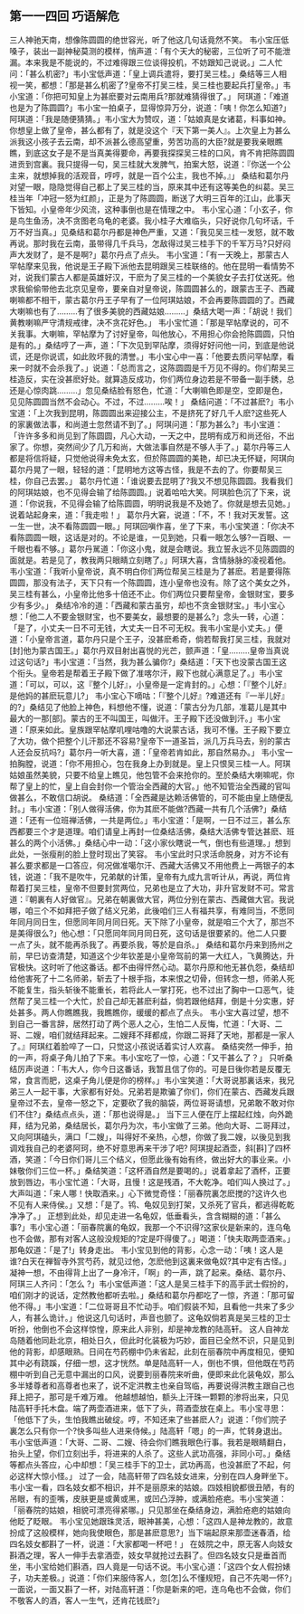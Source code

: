 ## 第一一四回 巧语解危

三人神驰天南，想像陈圆圆的绝世容光，听了他这几句话竟然不笑。
韦小宝压低嗓子，装出一副神秘莫测的模样，悄声道：「有个天大的秘密，三位听了可不能泄漏。本来我是不能说的，不过难得跟三位谈得投机，不妨跟知己说说。」二人忙问：「甚么机密?」韦小宝低声道：「皇上调兵遣将，要打吴三桂。」桑结等三人相视一笑，都想：「那是甚么机密了?皇帝不打吴三桂，吴三桂也要起兵打皇帝。」韦小宝道：「你把可知皇上为甚麽要对云南用兵?那就难猜得很了。」
阿琪道：「难道也是为了陈圆圆?」韦小宝一拍桌子，显得惊异万分，说道：「咦！你怎么知道?」阿琪道：「我是随便猜猜。」韦小宝大为赞叹，道：「姑娘真是女诸葛，料事如神。你想皇上做了皇帝，甚么都有了，就是没这个『天下第一美人』。上次皇上为甚么派我这小孩子去云南，却不派甚么德高望重，劳苦功高的大臣?就是要我亲眼瞧瞧，到底这女子是不是当真美得要命，再要我探探吴三桂的口风，肯不肯把陈圆圆进贡到宫裏。我只提得一句，吴三桂就大发脾气，拍案大怒，说道：『你送一个公主来，就想掉我的活观音，哼哼，就是一百个公主，我也不掉。』」
桑结和葛尔丹对望一眼，隐隐觉得自己都上了吴三桂的当，原来其中还有这等美色的纠葛。吴三桂当年「冲冠一怒为红颜」，正是为了陈圆圆，断送了大明三百年的江山，此事天下皆知。小皇帝年少风流，这种事倒也是在情理之中。
韦小宝心道：「小玄子，你是鸟生鱼汤，决不贪图老乌龟的老婆。我小桂子大难临头，只好说你几句坏话，千万不好当真。」见桑结和葛尔丹都是神色严重，又道：「我见吴三桂一发怒，就不敢再说。那时我在云南，虽带得几千兵马，怎敌得过吴三桂手下的千军万马?只好闷声大发财了，是不是啊?」葛尔丹点了点头。
韦小宝道：「有一天晚上，那蒙古人罕帖摩来见我，他说是王子殿下派他去昆明跟吴三桂联络的。他在昆明一看情势不对，说我们蒙古人都是英雄好汉，干麽为了吴三桂的一个美貌女子去打仗送死。他求我偷偷带他去北京见皇帝，要亲自对皇帝说，陈圆圆甚么的，跟蒙古王子、西藏喇嘛都不相干，蒙古葛尔丹王子早有了一位阿琪姑娘，不会再要陈圆圆的了。西藏大喇嘛也有了………有了很多美貌的西藏姑娘………」桑结大喝一声：「胡说！我们黄教喇嘛严守清规戒律，决不贪花好色。」
韦小宝忙道：「那是罕帖摩说的，可不关我事。大喇嘛，罕帖摩为了讨好皇帝，叫他放心，不用担心你会抢陈圆圆，只怕是有的。」桑结哼了一声，道：「下次见到罕阽摩，须得好好问他一问，到底是他说谎，还是你说谎，如此败坏我的清誉。」韦小宝心中一喜：「他要去质问罕帖摩，看来一时就不会杀我了。」说道：「总而言之，这陈圆圆是千万见不得的。你们帮吴三桂造反，实在没甚麽好处。就算造反成功，你们两位身边若是不带备一副手銹，总还是心惊肉跳………」忽见桑结脸有怒色，忙道：「大喇嘛色即是空，空即是色，见见陈圆圆当然不会动心。不过，不过………唉！」
桑结问道：「不过甚麽?」韦小宝道：「上次我到昆明，陈圆圆出来迎接公主，不是挤死了好几千人麽?这些死人的家裏做法事，和尚道士忽然请不到了。」阿琪问道：「那为甚么?」韦小宝道：「许许多多和尚见到了陈圆圆，凡心大动，一天之中，昆明有成万和尚还俗，不出家了。你想，突然间少了几万和尚，大做法事自然是不够人手了。」葛尔丹等三人都是将信将疑，只觉他说得未免太玄，但於陈圆圆的美艳，却已决无怀疑，阿琪向葛尔丹晃了一眼，轻轻的道：「昆明地方这等古怪，我是不去的了。你要帮吴三桂，你自己去罢。」
葛尔丹忙道：「谁说要去昆明了?我又不想见陈圆圆。我看我们的阿琪姑娘，也不见得会输了给陈圆圆。」说着哈哈大笑。阿琪脸色沉了下来，说道：「你说我，不见得会输了给陈圆圆，明明说我是不及她了。你就是想去见她。」说着站起身来，道：「我走啦！」
葛尔丹大窘，说道：「不，不！我对天发誓。这一生一世，决不看陈圆圆一眼。」阿琪回嗔作喜，坐了下来，韦小宝笑道：「你决不看陈圆圆一眼，这话是对的。不论是谁，一见到她，只看一眼怎么够?一百眼、一千眼也看不够。」葛尔丹駡道：「你这小鬼，就是会瞎说。我立誓永远不见陈圆圆的面就是。若是见了，教我两只眼睛立刻瞎了。」阿琪大喜，含情脉脉的凌视着他。
韦小宝道：「我听小皇帝说，真不明白你们两位帮吴三桂是为了甚麽。若是要得陈圆圆，那没有法子，天下只有一个陈圆圆，连小皇帝也没有。除了这个美女之外，吴三桂有甚么，小皇帝比他多十倍还不止。你们两位只要帮皇帝，金银财宝，要多少有多少。」
桑结冷冷的道：「西藏和蒙古虽穷，却也不贪金银财宝。」韦小宝心想：「他二人不要金银财宝，也不要美女，最想要的是甚么?」念头一转，心道：「是了，小丈夫一日不可无钱，大丈夫一日不可无权。我韦小宝是小丈夫。」便道：「小皇帝言道，葛尔丹只是个王子，没甚麽希奇，倘若帮我打吴三桂，我就对[封]他为蒙古国王。」葛尔丹双目射出喜悦的光芒，颤声道：「皇………皇帝当真说过这句话?」韦小宝道：「当然，我为甚么骗你?」桑结道：「天下也没蒙古国王这个衔头。皇帝若是帮着王子殿下做了准喀尔汗，殿下也就心满意足了。」韦小宝道：「可以，可以，这『整个儿好』，小皇帝是一定肯封的。」心想：「『整个儿好』是他妈的甚麽玩意儿?」
韦小宝心下嘀咕：「『整个儿好』?难道还有『一半儿好』的?」桑结见了他脸上神色，料想他不懂，说道：「蒙古分为几部，准葛儿是其中最大的一那[部]。蒙古的王不叫国王，叫做汗。王子殿下还没做到汗。」韦小宝道：「原来如此。皇族跟罕帖摩叽哩咕噜的大说蒙古话，我可不懂。王子殿下要立了大功，做个把整个儿汗那还不容易?皇帝下一道圣旨，派几万兵马去，别的蒙古人还会反抗吗?」葛尔丹一听大喜，道：「皇帝若肯如此，那自然易办。」
韦小宝一拍胸膛，说道：「你不用担心，包在我身上办到就是。皇上只恨吴三桂一人。阿琪姑娘虽然美貌，只要不给皇上瞧见，他包管不会来抢你的。至於桑结大喇嘛呢，你帮了皇上的忙，皇上自会封你一个管治全西藏的大官。」他不知管治全西藏的官叫做甚么，不敢信口胡说。
桑结道：「全西藏是达赖活佛管的，可不能由皇上随便乱封。」韦小宝道：「别人做得活佛，你为其麽不能做?西藏一共有几个活佛?」桑结道：「还有一位班禅活佛，一共是两位。」韦小宝道：「是啊，一日不过三，甚么东西都要三个才是道理。咱们请皇上再封一位桑结活佛，桑结大活佛专管达甚麽、班甚么的两个小活佛。」桑结心中一动：「这小家伙瞎说一气，倒也有些道理。」想到此处，一张瘦削的脸上登时现出了笑容。
韦小宝此时只求活命脱身，对方不论有甚么要求都是一口答应，何况做准噶尔汗、西藏大活佛又不用他费上一两银子的本钱，说道：「我不是吹牛，兄弟献的计策，皇帝有九成九言听计从，再说，两位肯帮着打吴三桂，皇帝不但要封赏两位，兄弟也是立了大功，非升官发财不可。常言道：『朝裏有人好做官』。兄弟在朝裏做大官，两位分别在蒙古、西藏做大官。我说哪，咱三个不如拜把子做了结义兄弟，此後咱们三人有福共享，有难同当，不愿同年同月同日生，但愿同年同月同日死。天下除了小皇帝，就是咱三个大了，那岂不是美得很么?」他心想：「只愿同年同月同日死，这句话是很要紧的。他二人只要一点了头，就不能再杀我了。再要杀我，等於是自杀。」
桑结和葛尔丹来到扬州之前，早巳访查清楚，知道这个少年钦差是小皇帝驾前的第一大红人，飞黄腾达，升官极快。这时听了他这番话。都不由得怦然心动。葛尔丹原和他无甚仇怨，桑结却给他害死了十二名师弟，斩去了十根手指，本来恨之切骨，但转念一想，师弟人死不能复生，指头斩後不能重长，若将此人一掌打死，也不过出了胸中一口恶气，徒然帮了吴三桂一个大忙，於自己却无甚麽利益，倘若跟他结拜，倒是十分实惠，好处甚多。两人你瞧瞧我，我瞧瞧你，缓缓的都点了点头。
韦小宝大喜过望，想不到自己一番言辞，居然打动了两个恶人之心，生怕二人反悔，忙道：「大哥、二哥、二嫂，咱们就结拜起来。二嫂拜不拜都成，你跟二哥拜了天地，那都是一家人了。』阿琪红着脸啐了一口，只觉这小孩说话着实讨人欢喜。
桑结突然一伸手，拍的一声，将桌子角儿拍了下来。韦小宝吃了一惊，心道：「又干甚么了？」
只听桑结厉声说道：「韦大人，你今日这番话，我暂且信了你的。可是日後你若是反覆无常，食言而肥，这桌子角儿便是你的榜样。」韦小宝笑道：「大哥说那裏话来，我兄弟三人一起干事，大家都有好处。兄弟若是欺骗了你们，你们在蒙古、西藏发兵跟皇帝过不去，皇帝一怒之下，定要砍了我的脑袋，两位哥哥请想，兄弟敢不敢对你们不住?」桑结点点头，道：「那也说得是。」
当下三人便在厅上摆起红烛，向外跪拜，结为兄弟，桑结居长，葛尔丹为次，韦小宝做了三弟。他向大哥、二哥拜过，又向阿琪磕头，满口「二嫂」，叫得好不亲热，心想，你做了我二嫂，以後见到我调戏我自己的老婆阿珂，绝不好意思再来干涉了吧?
阿琪提起酒壶，斜[斟]了四杯酒，笑道：「今日你们哥儿三个结义，但愿此後有始有终，做出好大的事业来。小妹敬你们三位一杯。」桑结笑道：「这杯酒自然是要喝的。」说着拿起了酒杯，正要放到唇边，韦小宝忙道：「大哥，且慢！这是残酒，不大乾净。咱们叫人换过了。」大声叫道：「来人哪！快取酒来。」心下微觉奇怪：「丽春院裏怎麽搅的?这许久也不见有人来侍侯。」又想：「是了。鸨、龟奴见到打架，又杀死了官兵，都逃得乾乾净净了。」
正想到此处，却见走进一名龟奴，低垂看头，含含糊糊的道：「甚么事?」韦小宝心道：「丽春院裏的龟奴，我那一个不识得?这家伙是新来的，连乌龟也不会做，那有对客人这般没规矩的?定是吓得傻了。」喝道：「快夫取两壶酒来。」那龟奴道：「是了!」转身走出。
韦小宝见到他的背影，心念一动：「咦！这人是谁?白天在禅智寺外赏芍药，就见过他，怎麽他到这裏来做龟奴?其中定有古怪。」凝神一想，不由得背上出了一身冷汗，「啊」的一声，跳了起来。桑结、葛尔丹、阿琪三人齐问：「怎么 ?」韦小宝低声道：「这人是吴三桂手下的高手武士假扮的，咱们刚才的说话，定然教他都听去啦。」桑结和葛尔丹都吃了一惊，齐道：「那可留他不得。」韦小宝道：「二位哥哥且不忙动手。咱们假装不知，且看他一共来了多少人，有甚么诡计。」他说这几句话时，声音也颤了。这龟奴倘若真是吴三桂的卫士听扮，他倒也不会这样惊惶，原来此人非别，却是神龙教的陆高轩。
这人自神龙岛随着他同赴北京，相处日久，但此时化装极为巧妙，面目已全然不识，只是见到他的背影，却感眼熟。日间在芍药棚中仍未省起，此刻在丽春院中再度相见，便知其中必有跷蹊，仔细一想，这才恍然。单是陆高轩一人，倒也不惧，但他既在芍药棚中听到自己无意中漏出的口风，说要到丽春院来听曲，便即来此化装龟奴，那么多半矮尊者和高尊者也来了，说不定洪教主也亲自驾临，再要说得洪教主跟自己也拜上把子，那可是千难万难。
他越想越怕，额头上汗珠一颗颗的渗将出来，只见陆高轩手托木盘。端了两壶酒进来，低下了头，蒋酒壶放在桌上。韦小宝寻思：「他低下了头，生怕我瞧出破绽。哼，不知还来了些甚麽人?」说道：「你们院子裏怎么只有你一个?快多叫些人进来侍候。」陆高轩「嗯」的一声，忙转身退出。韦小宝低声道：「大哥、二哥、二嫂、待会你们瞧我眼色行事。我若是眼睛翻白，抬头上望，你们立刻出手，将进来的人杀了。这些人武功高强，非同小可。」桑结等都点头答应，心中却想：「吴三桂手下的卫士，武功再高，也没甚麽了不起，何必这样大惊小怪。」
过了一会，陆高轩带了四名妓女进来，分别在四人身畔坐下。韦小宝一看，四名妓女都不相识，并不是丽原来的姑娘。四妓相貌都很丑陋，有的吊眼，有的歪嘴，皮肤更是或黄或黑，或凹凸浮肿，或满脸疮疤。韦小宝笑道：「丽春院的姑娘，相貌可漂亮得紧哪。」只见那坐在桑结身边，满脸疮疤的姑娘向他眨了眨眼。
韦小宝见她跟珠灵活，眼神甚美，心想：「这四人是神龙教的，故意扮成了这般模样，她向我使眼色，那是甚麽意思?」当下端起原来那壶迷春酒，给四名妓女都斟了一杯，说道：「大家都喝一杯吧！」
在妓院之中，原无客人向妓女斟酒之理，客人一伸手去拿酒壶，妓女早就抢过去斟了。但四名妓女只是垂首而坐，韦小宝给她们斟酒，四人竟是一句话不说。韦小宝心道：「这四个女人假扮婊子，功夫差极。」说道：「你们来服侍客人，忽[怎]么不懂规短，自己不先喝一怀?」一面说，一面又斟了一杯，对陆高轩道：「你是新来的吧，连乌龟也不会做，你们不敬客人的酒，客人一生气，还肯花钱麽?」